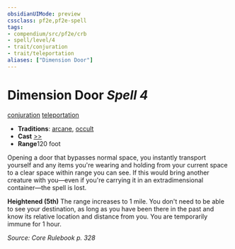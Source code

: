 ```yaml
---
obsidianUIMode: preview
cssclass: pf2e,pf2e-spell
tags:
- compendium/src/pf2e/crb
- spell/level/4
- trait/conjuration
- trait/teleportation
aliases: ["Dimension Door"]
---
```

# Dimension Door *Spell 4*   
[conjuration](../../Rules/traits/conjuration.md)  [teleportation](../../Rules/traits/teleportation.md)  

- **Traditions**: [arcane](../../Rules/traits/arcane.md), [occult](../../Rules/traits/occult.md)
- **Cast** [>>](../../Rules/core-rulebook/chapter-9-playing-the-game.md#Actions "Two-Action") 
- **Range**120 foot

Opening a door that bypasses normal space, you instantly transport yourself and any items you're wearing and holding from your current space to a clear space within range you can see. If this would bring another creature with you—even if you're carrying it in an extradimensional container—the spell is lost.

**Heightened (5th)** The range increases to 1 mile. You don't need to be able to see your destination, as long as you have been there in the past and know its relative location and distance from you. You are temporarily immune for 1 hour.

*Source: Core Rulebook p. 328*